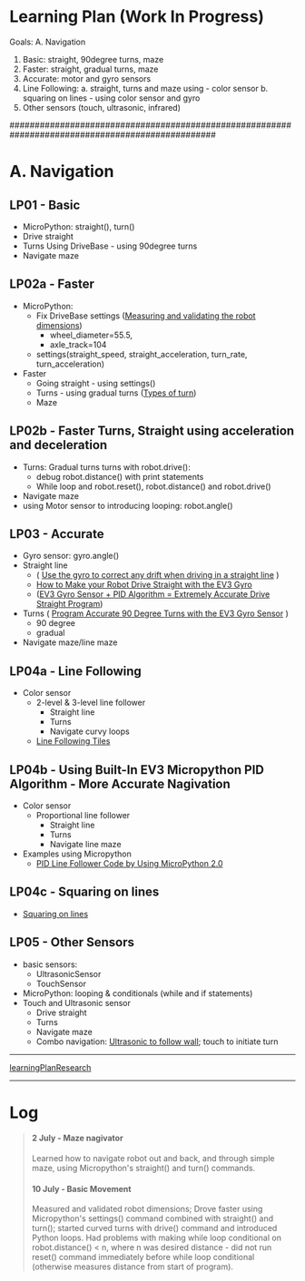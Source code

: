# Learning Plan (Work In Progress)

Goals:
A. Navigation
1. Basic: straight, 90degree turns, maze
2. Faster: straight, gradual turns, maze
3. Accurate: motor and gyro sensors
4. Line Following: 
   a. straight, turns and maze using - color sensor
   b. squaring on lines - using color sensor and gyro
5. Other sensors (touch, ultrasonic, infrared)

#################################################################################################

# A. Navigation
## LP01 - Basic
* MicroPython: straight(), turn()
* Drive straight
* Turns Using DriveBase - using 90degree turns
* Navigate maze

## LP02a - Faster
* MicroPython: 
  * Fix DriveBase settings ([Measuring and validating the robot dimensions](https://docs.pybricks.com/en/latest/robotics.html#pybricks.robotics.DriveBase.reset))
    * wheel_diameter=55.5, 
    * axle_track=104
  * settings(straight_speed, straight_acceleration, turn_rate, turn_acceleration)
* Faster
  * Going straight - using settings()
  * Turns - using gradual turns ([Types of turn](https://www.youtube.com/watch?v=_1r6sVXjClU))
  * Maze

## LP02b - Faster Turns, Straight using acceleration and deceleration
* Turns: Gradual turns turns with robot.drive():
  * debug robot.distance() with print statements
  * While loop and robot.reset(), robot.distance() and robot.drive()
* Navigate maze
* using Motor sensor to introducing looping: robot.angle()

## LP03 - Accurate
* Gyro sensor: gyro.angle()
* Straight line 
  * ( [Use the gyro to correct any drift when driving in a straight line](https://medium.com/@marklucking/micropython-tutorial-xii-15b1cf4d7a51) )
  * [How to Make your Robot Drive Straight with the EV3 Gyro](https://www.youtube.com/watch?v=qPE4YNsTad4)
  * ([EV3 Gyro Sensor + PID Algorithm = Extremely Accurate Drive Straight Program](https://www.youtube.com/watch?v=U-LdBQ-vBkg&t=140s))
* Turns ( [Program Accurate 90 Degree Turns with the EV3 Gyro Sensor](https://www.youtube.com/watch?v=8B1LwzkLKXs) )
  * 90 degree
  * gradual
* Navigate maze/line maze

## LP04a - Line Following
* Color sensor
  * 2-level & 3-level line follower
    * Straight line
    * Turns
    * Navigate curvy loops
  * [Line Following Tiles](https://pybricks.github.io/ev3-micropython/_downloads/linefollowtiles.pdf)

## LP04b - Using Built-In EV3 Micropython PID Algorithm - More Accurate Nagivation
* Color sensor
  * Proportional line follower
    * Straight line 
    * Turns
    * Navigate line maze    
* Examples using Micropython
    * [PID Line Follower Code by Using MicroPython 2.0](https://thecodingfun.com/2020/06/16/lego-mindstorms-ev3-pid-line-follower-code-by-using-micropython-2-0/)
  
## LP04c - Squaring on lines
* [Squaring on lines](https://ev3lessons.com/en/ProgrammingLessons/advanced/Align.pdf)

## LP05 - Other Sensors
* basic sensors:
  * UltrasonicSensor
  * TouchSensor
* MicroPython: looping & conditionals (while and if statements)
* Touch and Ultrasonic sensor
  * Drive straight
  * Turns
  * Navigate maze
  * Combo navigation: [Ultrasonic to follow wall](https://pybricks.github.io/ev3-micropython/examples/robot_educator_ultrasonic.html#obstacle-avoidance); touch to initiate turn

-------

[learningPlanResearch](learningPlanResearch.md)

--------

# Log
> #### 2 July - Maze nagivator
> Learned how to navigate robot out and back, and through simple maze, using Micropython's straight() and turn() commands.
> #### 10 July - Basic Movement
> Measured and validated robot dimensions; Drove faster using Micropython's settings() command combined with straight() and turn(); started curved turns with drive() command and introduced Python loops.  Had problems with making while loop conditional on robot.distance() < n, where n was desired distance - did not run reset() command immediately before while loop conditional (otherwise measures distance from start of program).
